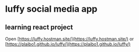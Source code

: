 # luffy social media app
## learning react project


Open [https://luffy.hostman.site/](https://luffy.hostman.site/) or [https://plaibo1.github.io/luffy/](https://plaibo1.github.io/luffy/)

